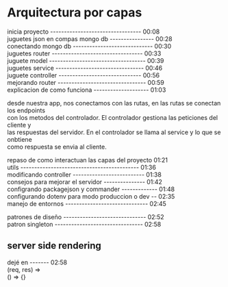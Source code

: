 # Arquitectura por capas

inicia proyecto --------------------------------- 00:08  
juguetes json en compas mongo db ---------------- 00:28  
conectando mongo db ----------------------------- 00:30  
juguetes router --------------------------------- 00:33  
juguete model ----------------------------------- 00:39  
juguetes service -------------------------------- 00:46  
juguete controller ------------------------------ 00:56  
mejorando router -------------------------------- 00:59  
explicacion de como funciona -------------------- 01:03

desde nuestra app, nos conectamos con las rutas, en las rutas se conectan los endpoints  
con los metodos del controlador. El controlador gestiona las peticiones del cliente y  
las respuestas del servidor. En el controlador se llama al service y lo que se onbtiene  
como respuesta se envia al cliente.  

repaso de como interactuan las capas del proyecto 01:21  
utils ------------------------------------------- 01:36  
modificando controller -------------------------- 01:38  
consejos para mejorar el servidor --------------- 01:42  
configrando packagejson y commander ------------- 01:48  
configurando dotenv para modo produccion o dev -- 02:35  
manejo de entornos ------------------------------ 02:45  

patrones de diseño ------------------------------ 02:52  
patron singleton -------------------------------- 02:58  

## server side rendering





dejé en ------- 02:58  
(req, res) =>  
() => {}  